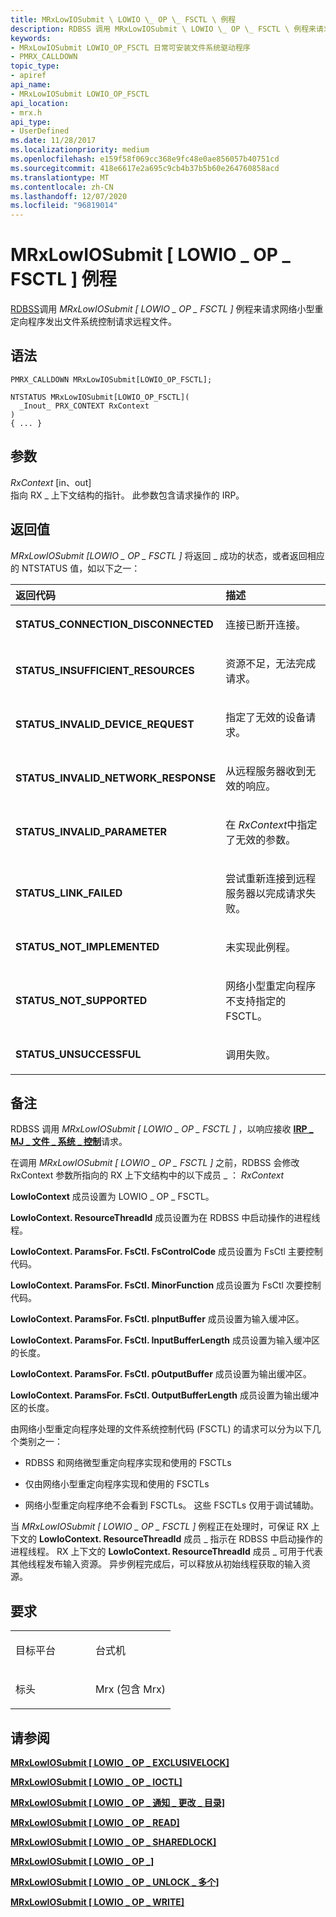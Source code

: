 ```yaml
---
title: MRxLowIOSubmit \ LOWIO \_ OP \_ FSCTL \ 例程
description: RDBSS 调用 MRxLowIOSubmit \ LOWIO \_ OP \_ FSCTL \ 例程来请求网络小型重定向程序发出文件系统控制请求。
keywords:
- MRxLowIOSubmit LOWIO_OP_FSCTL 日常可安装文件系统驱动程序
- PMRX_CALLDOWN
topic_type:
- apiref
api_name:
- MRxLowIOSubmit LOWIO_OP_FSCTL
api_location:
- mrx.h
api_type:
- UserDefined
ms.date: 11/28/2017
ms.localizationpriority: medium
ms.openlocfilehash: e159f58f069cc368e9fc48e0ae856057b40751cd
ms.sourcegitcommit: 418e6617e2a695c9cb4b37b5b60e264760858acd
ms.translationtype: MT
ms.contentlocale: zh-CN
ms.lasthandoff: 12/07/2020
ms.locfileid: "96819014"
---
```

# <a name="mrxlowiosubmitlowio_op_fsctl-routine"></a>MRxLowIOSubmit \[ LOWIO \_ OP \_ FSCTL \] 例程


[RDBSS](./the-rdbss-driver-and-library.md)调用 *MRxLowIOSubmit \[ LOWIO \_ OP \_ FSCTL \]* 例程来请求网络小型重定向程序发出文件系统控制请求远程文件。

<a name="syntax"></a>语法
------

```ManagedCPlusPlus
PMRX_CALLDOWN MRxLowIOSubmit[LOWIO_OP_FSCTL];

NTSTATUS MRxLowIOSubmit[LOWIO_OP_FSCTL](
  _Inout_ PRX_CONTEXT RxContext
)
{ ... }
```

<a name="parameters"></a>参数
----------

*RxContext* \[in、out\]  
指向 RX \_ 上下文结构的指针。 此参数包含请求操作的 IRP。

<a name="return-value"></a>返回值
------------

*MRxLowIOSubmit \[LOWIO \_ OP \_ FSCTL \]* 将返回 \_ 成功的状态，或者返回相应的 NTSTATUS 值，如以下之一：

<table>
<colgroup>
<col width="50%" />
<col width="50%" />
</colgroup>
<thead>
<tr class="header">
<th align="left">返回代码</th>
<th align="left">描述</th>
</tr>
</thead>
<tbody>
<tr class="odd">
<td align="left"><strong>STATUS_CONNECTION_DISCONNECTED</strong></td>
<td align="left"><p>连接已断开连接。</p></td>
</tr>
<tr class="even">
<td align="left"><strong>STATUS_INSUFFICIENT_RESOURCES</strong></td>
<td align="left"><p>资源不足，无法完成请求。</p></td>
</tr>
<tr class="odd">
<td align="left"><strong>STATUS_INVALID_DEVICE_REQUEST</strong></td>
<td align="left"><p>指定了无效的设备请求。</p></td>
</tr>
<tr class="even">
<td align="left"><strong>STATUS_INVALID_NETWORK_RESPONSE</strong></td>
<td align="left"><p>从远程服务器收到无效的响应。</p></td>
</tr>
<tr class="odd">
<td align="left"><strong>STATUS_INVALID_PARAMETER</strong></td>
<td align="left"><p>在 <em>RxContext</em>中指定了无效的参数。</p></td>
</tr>
<tr class="even">
<td align="left"><strong>STATUS_LINK_FAILED</strong></td>
<td align="left"><p>尝试重新连接到远程服务器以完成请求失败。</p></td>
</tr>
<tr class="odd">
<td align="left"><strong>STATUS_NOT_IMPLEMENTED</strong></td>
<td align="left"><p>未实现此例程。</p></td>
</tr>
<tr class="even">
<td align="left"><strong>STATUS_NOT_SUPPORTED</strong></td>
<td align="left"><p>网络小型重定向程序不支持指定的 FSCTL。</p></td>
</tr>
<tr class="odd">
<td align="left"><strong>STATUS_UNSUCCESSFUL</strong></td>
<td align="left"><p>调用失败。</p></td>
</tr>
</tbody>
</table>

 

<a name="remarks"></a>备注
-------

RDBSS 调用 *MRxLowIOSubmit \[ LOWIO \_ OP \_ FSCTL \]* ，以响应接收 [**IRP \_ MJ \_ 文件 \_ 系统 \_ 控制**](irp-mj-file-system-control.md)请求。

在调用 *MRxLowIOSubmit \[ LOWIO \_ OP \_ FSCTL \]* 之前，RDBSS 会修改 RxContext 参数所指向的 RX 上下文结构中的以下成员 \_ ： *RxContext*

**LowIoContext** 成员设置为 LOWIO \_ OP \_ FSCTL。

**LowIoContext. ResourceThreadId** 成员设置为在 RDBSS 中启动操作的进程线程。

**LowIoContext. ParamsFor. FsCtl. FsControlCode** 成员设置为 FsCtl 主要控制代码。

**LowIoContext. ParamsFor. FsCtl. MinorFunction** 成员设置为 FsCtl 次要控制代码。

**LowIoContext. ParamsFor. FsCtl. pInputBuffer** 成员设置为输入缓冲区。

**LowIoContext. ParamsFor. FsCtl. InputBufferLength** 成员设置为输入缓冲区的长度。

**LowIoContext. ParamsFor. FsCtl. pOutputBuffer** 成员设置为输出缓冲区。

**LowIoContext. ParamsFor. FsCtl. OutputBufferLength** 成员设置为输出缓冲区的长度。

由网络小型重定向程序处理的文件系统控制代码 (FSCTL) 的请求可以分为以下几个类别之一：

-   RDBSS 和网络微型重定向程序实现和使用的 FSCTLs

-   仅由网络小型重定向程序实现和使用的 FSCTLs

-   网络小型重定向程序绝不会看到 FSCTLs。 这些 FSCTLs 仅用于调试辅助。

当 *MRxLowIOSubmit \[ LOWIO \_ OP \_ FSCTL \]* 例程正在处理时，可保证 RX 上下文的 **LowIoContext. ResourceThreadId** 成员 \_ 指示在 RDBSS 中启动操作的进程线程。 RX 上下文的 **LowIoContext. ResourceThreadId** 成员 \_ 可用于代表其他线程发布输入资源。 异步例程完成后，可以释放从初始线程获取的输入资源。

<a name="requirements"></a>要求
------------

<table>
<colgroup>
<col width="50%" />
<col width="50%" />
</colgroup>
<tbody>
<tr class="odd">
<td align="left"><p>目标平台</p></td>
<td align="left">台式机</td>
</tr>
<tr class="even">
<td align="left"><p>标头</p></td>
<td align="left">Mrx (包含 Mrx) </td>
</tr>
</tbody>
</table>

## <a name="see-also"></a>请参阅


[**MRxLowIOSubmit \[ LOWIO \_ OP \_ EXCLUSIVELOCK\]**](mrxlowiosubmit-lowio-op-exclusivelock-.md)

[**MRxLowIOSubmit \[ LOWIO \_ OP \_ IOCTL\]**](mrxlowiosubmit-lowio-op-ioctl-.md)

[**MRxLowIOSubmit \[ LOWIO \_ OP \_ 通知 \_ 更改 \_ 目录\]**](mrxlowiosubmit-lowio-op-notify-change-directory-.md)

[**MRxLowIOSubmit \[ LOWIO \_ OP \_ READ\]**](mrxlowiosubmit-lowio-op-read-.md)

[**MRxLowIOSubmit \[ LOWIO \_ OP \_ SHAREDLOCK\]**](mrxlowiosubmit-lowio-op-sharedlock-.md)

[**MRxLowIOSubmit \[ LOWIO \_ OP \_\]**](mrxlowiosubmit-lowio-op-unlock-.md)

[**MRxLowIOSubmit \[ LOWIO \_ OP \_ UNLOCK \_ 多个\]**](mrxlowiosubmit-lowio-op-unlock-multiple-.md)

[**MRxLowIOSubmit \[ LOWIO \_ OP \_ WRITE\]**](mrxlowiosubmit-lowio-op-write-.md)

 

